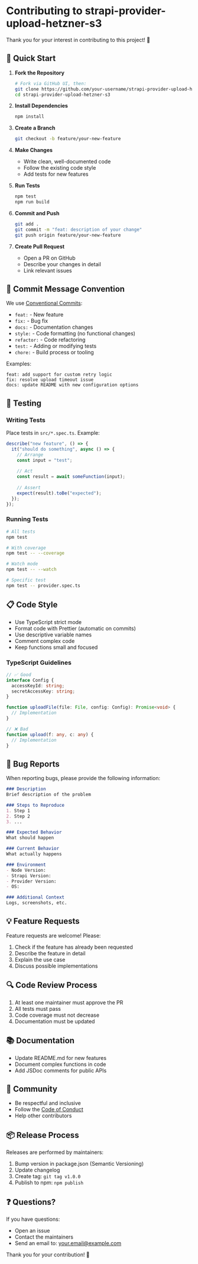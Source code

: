 # Contributing to strapi-provider-upload-hetzner-s3

Thank you for your interest in contributing to this project! 🎉

## 🚀 Quick Start

1. **Fork the Repository**
   ```bash
   # Fork via GitHub UI, then:
   git clone https://github.com/your-username/strapi-provider-upload-hetzner-s3.git
   cd strapi-provider-upload-hetzner-s3
   ```

2. **Install Dependencies**
   ```bash
   npm install
   ```

3. **Create a Branch**
   ```bash
   git checkout -b feature/your-new-feature
   ```

4. **Make Changes**
   - Write clean, well-documented code
   - Follow the existing code style
   - Add tests for new features

5. **Run Tests**
   ```bash
   npm test
   npm run build
   ```

6. **Commit and Push**
   ```bash
   git add .
   git commit -m "feat: description of your change"
   git push origin feature/your-new-feature
   ```

7. **Create Pull Request**
   - Open a PR on GitHub
   - Describe your changes in detail
   - Link relevant issues

## 📝 Commit Message Convention

We use [Conventional Commits](https://www.conventionalcommits.org/):

- `feat:` - New feature
- `fix:` - Bug fix
- `docs:` - Documentation changes
- `style:` - Code formatting (no functional changes)
- `refactor:` - Code refactoring
- `test:` - Adding or modifying tests
- `chore:` - Build process or tooling

Examples:
```
feat: add support for custom retry logic
fix: resolve upload timeout issue
docs: update README with new configuration options
```

## 🧪 Testing

### Writing Tests

Place tests in `src/*.spec.ts`. Example:

```typescript
describe("new feature", () => {
  it("should do something", async () => {
    // Arrange
    const input = "test";
    
    // Act
    const result = await someFunction(input);
    
    // Assert
    expect(result).toBe("expected");
  });
});
```

### Running Tests

```bash
# All tests
npm test

# With coverage
npm test -- --coverage

# Watch mode
npm test -- --watch

# Specific test
npm test -- provider.spec.ts
```

## 📋 Code Style

- Use TypeScript strict mode
- Format code with Prettier (automatic on commits)
- Use descriptive variable names
- Comment complex code
- Keep functions small and focused

### TypeScript Guidelines

```typescript
// ✅ Good
interface Config {
  accessKeyId: string;
  secretAccessKey: string;
}

function uploadFile(file: File, config: Config): Promise<void> {
  // Implementation
}

// ❌ Bad
function upload(f: any, c: any) {
  // Implementation
}
```

## 🐛 Bug Reports

When reporting bugs, please provide the following information:

```markdown
### Description
Brief description of the problem

### Steps to Reproduce
1. Step 1
2. Step 2
3. ...

### Expected Behavior
What should happen

### Current Behavior
What actually happens

### Environment
- Node Version: 
- Strapi Version:
- Provider Version:
- OS:

### Additional Context
Logs, screenshots, etc.
```

## 💡 Feature Requests

Feature requests are welcome! Please:

1. Check if the feature has already been requested
2. Describe the feature in detail
3. Explain the use case
4. Discuss possible implementations

## 🔍 Code Review Process

1. At least one maintainer must approve the PR
2. All tests must pass
3. Code coverage must not decrease
4. Documentation must be updated

## 📚 Documentation

- Update README.md for new features
- Document complex functions in code
- Add JSDoc comments for public APIs

## 🤝 Community

- Be respectful and inclusive
- Follow the [Code of Conduct](CODE_OF_CONDUCT.md)
- Help other contributors

## 📦 Release Process

Releases are performed by maintainers:

1. Bump version in package.json (Semantic Versioning)
2. Update changelog
3. Create tag: `git tag v1.0.0`
4. Publish to npm: `npm publish`

## ❓ Questions?

If you have questions:
- Open an issue
- Contact the maintainers
- Send an email to: your.email@example.com

Thank you for your contribution! 🙏